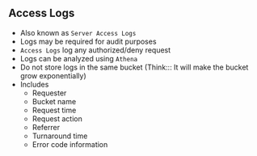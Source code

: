 ## Access Logs

- Also known as `Server Access Logs`
- Logs may be required for audit purposes
- `Access Logs` log any authorized/deny request
- Logs can be analyzed using `Athena`
- Do not store logs in the same bucket (Think::: It will make the bucket grow exponentially)
- Includes
  - Requester 
  - Bucket name
  - Request time
  - Request action
  - Referrer
  - Turnaround time
  - Error code information
